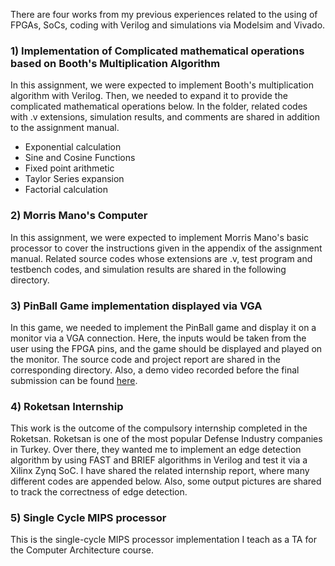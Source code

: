 There are four works from my previous experiences related to the using of FPGAs, SoCs, coding with Verilog and simulations via Modelsim and Vivado. 

### 1) Implementation of Complicated mathematical operations based on Booth's Multiplication Algorithm

In this assignment, we were expected to implement Booth's multiplication algorithm with Verilog. Then, we needed to expand it to provide the complicated mathematical operations below. In the folder, related codes with .v extensions, simulation results, and comments are shared in addition to the assignment manual.

- Exponential calculation
- Sine and Cosine Functions
- Fixed point arithmetic
- Taylor Series expansion
- Factorial calculation

### 2) Morris Mano's Computer

In this assignment, we were expected to implement Morris Mano's basic processor to cover the instructions given in the appendix of the assignment manual. Related source codes whose extensions are .v, test program and testbench codes, and simulation results are shared in the following directory.

### 3) PinBall Game implementation displayed via VGA

In this game, we needed to implement the PinBall game and display it on a monitor via a VGA connection. Here, the inputs would be taken from the user using the FPGA pins, and the game should be displayed and played on the monitor. The source code and project report are shared in the corresponding directory. Also, a demo video recorded before the final submission can be found [here](https://www.youtube.com/watch?v=oJqTAdTknQw&t=3s).
    
### 4) Roketsan Internship
This work is the outcome of the compulsory internship completed in the Roketsan. Roketsan is one of the most popular Defense Industry companies in Turkey. Over there, they wanted me to implement an edge detection algorithm by using FAST and BRIEF algorithms in Verilog and test it via a Xilinx Zynq SoC. I have shared the related internship report, where many different codes are appended below. Also, some output pictures are shared to track the correctness of edge detection.

### 5) Single Cycle MIPS processor
This is the single-cycle MIPS processor implementation I teach as a TA for the Computer Architecture course. 

